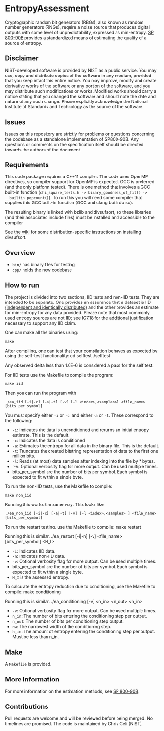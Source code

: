 # EntropyAssessment

Cryptographic random bit generators (RBGs), also known as random number generators (RNGs), require a noise source that produces digital outputs with some level of unpredictability, expressed as min-entropy. [SP 800-90B](https://nvlpubs.nist.gov/nistpubs/SpecialPublications/NIST.SP.800-90B.pdf) provides a standardized means of estimating the quality of a source of entropy.

## Disclaimer

NIST-developed software is provided by NIST as a public service. You may use, copy and distribute copies of the software in any medium, provided that you keep intact this entire notice. You may improve, modify and create derivative works of the software or any portion of the software, and you may distribute such modifications or works. Modified works should carry a notice stating that you changed the software and should note the date and nature of any such change. Please explicitly acknowledge the National Institute of Standards and Technology as the source of the software.

## Issues

Issues on this repository are strictly for problems or questions concerning the codebase as a standalone implementation of SP800-90B. Any questions or comments on the specification itself should be directed towards the authors of the document. 

## Requirements

This code package requires a C++11 compiler. The code uses OpenMP directives, so compiler support for OpenMP is expected. GCC is preferred (and the only platform tested). There is one method that involves a GCC built-in function (`chi_square_tests.h -> binary_goodness_of_fit() -> __builtin_popcount()`). To run this you will need some compiler that supplies this GCC built-in function (GCC and clang both do so).

The resulting binary is linked with bzlib and divsufsort, so these libraries (and their associated include files) must be installed and accessible to the compiler.

See [the wiki](https://github.com/usnistgov/SP800-90B_EntropyAssessment/wiki/Installing-libdivsufsort) for some distribution-specific instructions on installing divsufsort.

## Overview

* `bin/` has binary files for testing
* `cpp/` holds the new codebase

## How to run

The project is divided into two sections, IID tests and non-IID tests. They are intended to be separate. One provides an assurance that a dataset is IID [(independent and identically distributed)](https://en.wikipedia.org/wiki/Independent_and_identically_distributed_random_variables) and the other provides an estimate for min-entropy for any data provided. Please note that most commonly used entropy sources are not IID; see IG7.18 for the additional justification necessary to support any IID claim.

One can make all the binaries using:

	make

After compiling, one can test that your compilation behaves as expected by using the self-test functionality:
	cd selftest
	./selftest

Any observed delta less than 1.0E-6 is considered a pass for the self test.

For IID tests use the Makefile to compile the program:

    make iid

Then you can run the program with

    ./ea_iid [-i|-c] [-a|-t] [-v] [-l <index>,<samples>] <file_name> [bits_per_symbol]

You must specify either `-i` or `-c`, and either `-a` or `-t`. These correspond to the following:

* `-i`: Indicates the data is unconditioned and returns an initial entropy estimate. This is the default.
* `-c`: Indicates the data is conditioned
* `-a`: Estimates the entropy for all data in the binary file. This is the default.
* `-t`: Truncates the created bitstring representation of data to the first one million bits.
* `-l`: Reads (at most) <samples> data samples after indexing into the file by <index> * <samples> bytes.
* `-v: Optional verbosity flag for more output. Can be used multiple times.
* bits_per_symbol are the number of bits per symbol. Each symbol is expected to fit within a single byte.

To run the non-IID tests, use the Makefile to compile:

    make non_iid

Running this works the same way. This looks like

	./ea_non_iid [-i|-c] [-a|-t] [-v] [-l <index>,<samples> ] <file_name> [bits_per_symbol]

To run the restart testing, use the Makefile to compile:
    make restart

Running this is similar.
	./ea_restart [-i|-n] [-v] <file_name> [bits_per_symbol] <H_I>

* `-i`: Indicates IID data.
* `-n`: Indicates non-IID data.
* `-v`: Optional verbosity flag for more output. Can be used multiple times.
* bits_per_symbol are the number of bits per symbol. Each symbol is expected to fit within a single byte.
* `H_I` is the assessed entropy.

To calculate the entropy reduction due to conditioning, use the Makefile to compile:
    make conditioning

Running this is similar.
	./ea_conditioning [-v] <n_in> <n_out> <nw> <h_in>

* `-v`: Optional verbosity flag for more output. Can be used multiple times.
* `n_in`: The number of bits entering the conditioning step per output.
* `n_out`: The number of bits per conditioning step output.
* `nw`: The narrowest width of the conditioning step.
* `h_in`: The amount of entropy entering the conditioning step per output. Must be less than n_in.

## Make

A `Makefile` is provided.

## More Information

For more information on the estimation methods, see [SP 800-90B](https://nvlpubs.nist.gov/nistpubs/SpecialPublications/NIST.SP.800-90B.pdf).

## Contributions

Pull requests are welcome and will be reviewed before being merged. No timelines are promised. The code is maintained by Chris Celi (NIST).
